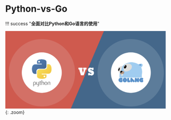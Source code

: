 # Python-vs-Go

!!! success "**全面对比Python和Go语言的使用**"




![](../../assets/static/python-vs-go/0-1.png){: .zoom}





